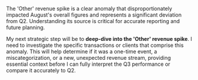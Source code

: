 

The 'Other' revenue spike is a clear anomaly that disproportionately impacted August's overall figures and represents a significant deviation from Q2. Understanding its source is critical for accurate reporting and future planning.

My next strategic step will be to **deep-dive into the 'Other' revenue spike**. I need to investigate the specific transactions or clients that comprise this anomaly. This will help determine if it was a one-time event, a miscategorization, or a new, unexpected revenue stream, providing essential context before I can fully interpret the Q3 performance or compare it accurately to Q2.